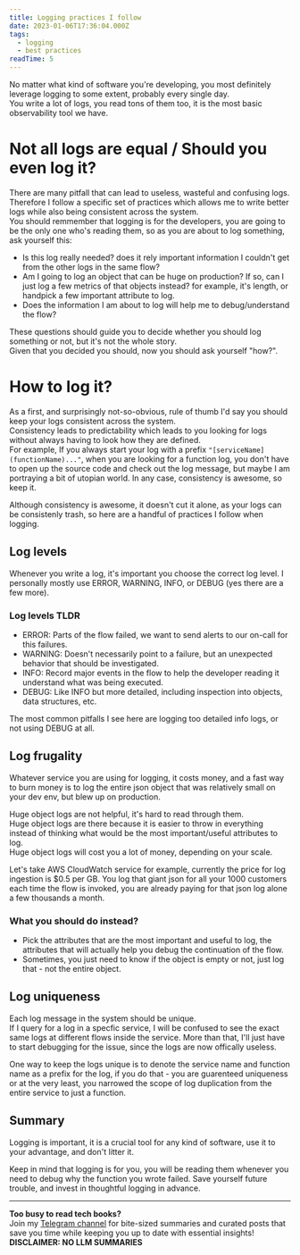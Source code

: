 ```yaml
---
title: Logging practices I follow
date: 2023-01-06T17:36:04.000Z
tags:
  - logging
  - best practices
readTime: 5
---
```


No matter what kind of software you're developing, you most definitely leverage logging to some extent, probably every single day.  
You write a lot of logs, you read tons of them too, it is the most basic observability tool we have.  

# Not all logs are equal / Should you even log it?

There are many pitfall that can lead to useless, wasteful and confusing logs. Therefore I follow a specific set of practices which allows me to write better logs while also being consistent across the system.  
You should remmember that logging is for the developers, you are going to be the only one who's reading them, so as you are about to log something, ask yourself this:

* Is this log really needed? does it rely important information I couldn't get from the other logs in the same flow? 
* Am I going to log an object that can be huge on production? If so, can I just log a few metrics of that objects instead? for example, it's length, or handpick a few important attribute to log.
* Does the information I am about to log will help me to debug/understand the flow?

These questions should guide you to decide whether you should log something or not, but it's not the whole story.  
Given that you decided you should, now you should ask yourself "how?".  

# How to log it?  

As a first, and surprisingly not-so-obvious, rule of thumb I'd say you should keep your logs consistent across the system.  
Consistency leads to predictability which leads to you looking for logs without always having to look how they are defined.  
For example, If you always start your log with a prefix `"[serviceName](functionName)..."`, when you are looking for a function log, you don't have to open up the source code and check out the log message, but maybe I am portraying a bit of utopian world. In any case, consistency is awesome, so keep it.  


Although consistency is awesome, it doesn't cut it alone, as your logs can be consistenly trash, so here are a handful of practices I follow when logging.

## Log levels  

Whenever you write a log, it's important you choose the correct log level.
I personally mostly use ERROR, WARNING, INFO, or DEBUG (yes there are a few more).

### Log levels TLDR  
* ERROR: Parts of the flow failed, we want to send alerts to our on-call for this failures.
* WARNING: Doesn't necessarily point to a failure, but an unexpected behavior that should be investigated.
* INFO: Record major events in the flow to help the developer reading it understand what was being executed.
* DEBUG: Like INFO but more detailed, including inspection into objects, data structures, etc.

The most common pitfalls I see here are logging too detailed info logs, or not using DEBUG at all.

## Log frugality  
Whatever service you are using for logging, it costs money, and a fast way to burn money is to log the entire json object that was relatively small on your dev env, but blew up on production.

Huge object logs are not helpful, it's hard to read through them.  
Huge object logs are there because it is easier to throw in everything instead of thinking what would be the most important/useful attributes to log.    
Huge object logs will cost you a lot of money, depending on your scale.  

Let's take AWS CloudWatch service for example, currently the price for log ingestion is $0.5 per GB. You log that giant json for all your 1000 customers each time the flow is invoked, you are already paying for that json log alone a few thousands a month. 

### What you should do instead?
* Pick the attributes that are the most important and useful to log, the attributes that will actually help you debug the continuation of the flow.
* Sometimes, you just need to know if the object is empty or not, just log that - not the entire object.

## Log uniqueness
Each log message in the system should be unique.   
If I query for a log in a specfic service, I will be confused to see the exact same logs at different flows inside the service. 
More than that, I'll just have to start debugging for the issue, since the logs are now offically useless.  

One way to keep the logs unique is to denote the service name and function name as a prefix for the log, if you do that - you are guarenteed uniqueness or at the very least, you narrowed the scope of log duplication from the entire service to just a function. 


## Summary
Logging is important, it is a crucial tool for any kind of software, use it to your advantage, and don't litter it.  

Keep in mind that logging is for you, you will be reading them whenever you need to debug why the function you wrote failed. Save yourself future trouble, and invest in thoughtful logging in advance.

<!-- PROMO BLOCK -->
---

**Too busy to read tech books?**  
Join my [Telegram channel](https://t.me/booksbytes) for bite-sized summaries and curated posts that save you time while keeping you up to date with essential insights!  
**DISCLAIMER: NO LLM SUMMARIES**

<!-- END PROMO BLOCK -->



